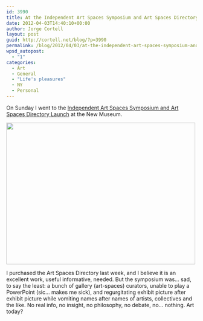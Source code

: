 ```yaml
---
id: 3990
title: At the Independent Art Spaces Symposium and Art Spaces Directory Launch
date: 2012-04-03T14:40:10+00:00
author: Jorge Cortell
layout: post
guid: http://cortell.net/blog/?p=3990
permalink: /blog/2012/04/03/at-the-independent-art-spaces-symposium-and-art-spaces-directory-launch/
wpsd_autopost:
  - "1"
categories:
  - Art
  - General
  - "Life's pleasures"
  - NY
  - Personal
---
```

On Sunday I went to the <a title="http://www.newmuseum.org/events/636" href="http://www.newmuseum.org/events/636" target="_blank">Independent Art Spaces Symposium and Art Spaces Directory Launch</a> at the New Museum.

<img class="aligncenter" title="event picture" src="https://lh5.googleusercontent.com/-aV1oi20wY74/T3iD_xbRIZI/AAAAAAAABBo/wz_UOWu9jWs/w500-h375-k/20120331_121544.jpg" alt="" width="500" height="375" />

I purchased the Art Spaces Directory last week, and I believe it is an excellent work, useful informative, needed. But the symposium was... sad, to say the least: a bunch of gallery (art-spaces) curators, unable to play a PowerPoint (sic... makes me sick), and regurgitating exhibit picture after exhibit picture while vomiting names after names of artists, collectives and the like. No real info, no insight, no philosophy, no debate, no... nothing. Art today?
